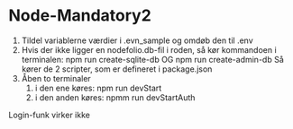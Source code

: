 # Node-Mandatory2


1. Tildel variablerne værdier i .evn_sample og omdøb den til .env
2. Hvis der ikke ligger en nodefolio.db-fil i roden, så kør kommandoen i terminalen:
        npm run create-sqlite-db
            OG
        npm run create-admin-db
    Så kører de 2 scripter, som er defineret i package.json
3. Åben to terminaler
    1. i den ene køres:
            npm run devStart
    2. i den anden køres:
            npmm run devStartAuth



Login-funk virker ikke





